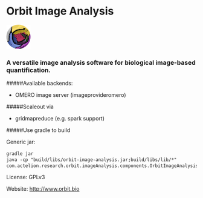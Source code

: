 # Orbit Image Analysis
![Orbit](src/main/resources/resource/orbit_round_64.png)

### A versatile image analysis software for biological image-based quantification.

#####Available backends:

* OMERO image server (imageprovideromero)

#####Scaleout via

* gridmapreduce (e.g. spark support)

#####Use gradle to build

Generic jar:

    gradle jar
    java -cp "build/libs/orbit-image-analysis.jar;build/libs/lib/*" com.actelion.research.orbit.imageAnalysis.components.OrbitImageAnalysis

License: GPLv3

Website: http://www.orbit.bio
